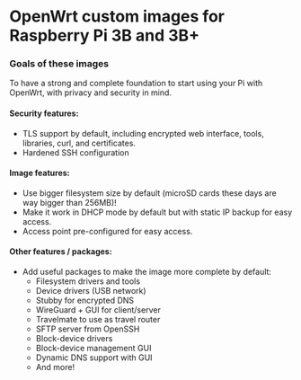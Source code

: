 # OpenWrt custom images for Raspberry Pi 3B and 3B+

### Goals of these images

To have a strong and complete foundation to start using your Pi with OpenWrt, with privacy and security in mind.

#### Security features:
 - TLS support by default, including encrypted web interface, tools, libraries, curl, and certificates.
 - Hardened SSH configuration

#### Image features:
 - Use bigger filesystem size by default (microSD cards these days are way bigger than 256MB)!
 - Make it work in DHCP mode by default but with static IP backup for easy access.
 - Access point pre-configured for easy access.
 
#### Other features / packages:
 - Add useful packages to make the image more complete by default:
   - Filesystem drivers and tools
   - Device drivers (USB network)
   - Stubby for encrypted DNS
   - WireGuard + GUI for client/server
   - Travelmate to use as travel router
   - SFTP server from OpenSSH
   - Block-device drivers
   - Block-device management GUI
   - Dynamic DNS support with GUI
   - And more!
